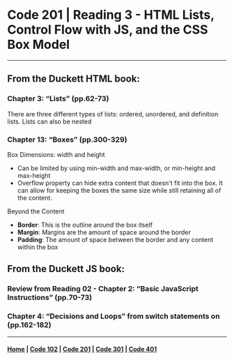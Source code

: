 # Code 201 | Reading 3 - HTML Lists, Control Flow with JS, and the CSS Box Model
***
## From the Duckett HTML book:
### Chapter 3: “Lists” (pp.62-73)
There are three different types of lists: ordered, unordered, and definition lists. 
Lists can also be nested

### Chapter 13: “Boxes” (pp.300-329)
Box Dimensions: width and height
- Can be limited by using min-width and max-width, or min-height and max-height
- Overflow property can hide extra content that doesn't fit into the box. It can allow for keeping the boxes the same size while still retaining all of the content.

Beyond the Content
- **Border**: This is the outline around the box itself
- **Margin**: Margins are the amount of space around the border
- **Padding**: The amount of space between the border and any content within the box


## From the Duckett JS book:
### Review from Reading 02 - Chapter 2: “Basic JavaScript Instructions” (pp.70-73)


### Chapter 4: “Decisions and Loops” from switch statements on (pp.162-182)


***

#### [Home](README.md) | [Code 102](102.md) | [Code 201](201.md) | [Code 301](301.md) | [Code 401](401.md)